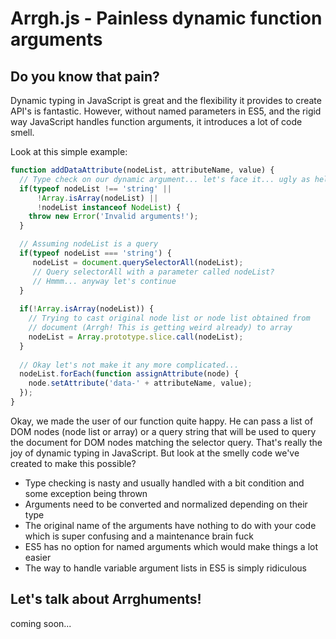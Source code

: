 # Arrgh.js - Painless dynamic function arguments

## Do you know that pain?

Dynamic typing in JavaScript is great and the flexibility it provides to create API's is fantastic. However, without 
named parameters in ES5, and the rigid way JavaScript handles function arguments, it introduces a lot of code smell.

Look at this simple example:

```javascript
function addDataAttribute(nodeList, attributeName, value) {
  // Type check on our dynamic argument... let's face it... ugly as hell
  if(typeof nodeList !== 'string' || 
      !Array.isArray(nodeList) || 
      !nodeList instanceof NodeList) {
    throw new Error('Invalid arguments!');
  }

  // Assuming nodeList is a query
  if(typeof nodeList === 'string') {
     nodeList = document.querySelectorAll(nodeList);
     // Query selectorAll with a parameter called nodeList? 
     // Hmmm... anyway let's continue
  }
  
  if(!Array.isArray(nodeList)) {
    // Trying to cast original node list or node list obtained from 
    // document (Arrgh! This is getting weird already) to array
    nodeList = Array.prototype.slice.call(nodeList);
  }
  
  // Okay let's not make it any more complicated...
  nodeList.forEach(function assignAttribute(node) {
    node.setAttribute('data-' + attributeName, value);
  });
}
```

Okay, we made the user of our function quite happy. He can pass a list of DOM nodes (node list or array) or a 
query string that will be used to query the document for DOM nodes matching the selector query. That's really the joy 
of dynamic typing in JavaScript. But look at the smelly code we've created to make this possible?

- Type checking is nasty and usually handled with a bit condition and some exception being thrown
- Arguments need to be converted and normalized depending on their type
- The original name of the arguments have nothing to do with your code which is super confusing and a maintenance brain fuck
- ES5 has no option for named arguments which would make things a lot easier
- The way to handle variable argument lists in ES5 is simply ridiculous

## Let's talk about Arrghuments!

coming soon...
